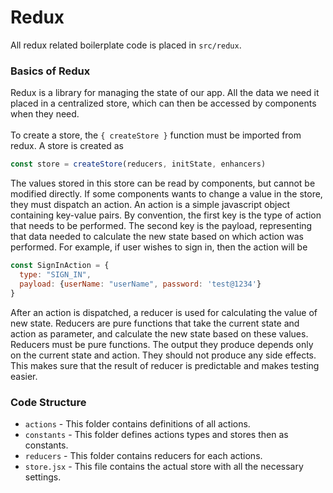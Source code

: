 # Redux

All redux related boilerplate code is placed in ```src/redux```.

### Basics of Redux

Redux is a library for managing the state of our app. All the data we need it placed in a centralized store, which can then be accessed by components when they need.
<br><br>
To create a store, the ```{ createStore }``` function must be imported from redux.
A store is created as
```javascript
const store = createStore(reducers, initState, enhancers)
```

The values stored in this store can be read by components, but cannot be modified directly. If some components wants to change a value in the store, they must dispatch an action.
An action is a simple javascript object containing key-value pairs. By convention, the first key is the type of action that needs to be performed. The second key is the payload, representing that data needed to calculate the new state based on which action was performed.
For example, if user wishes to sign in, then the action will be
```javascript
const SignInAction = {
  type: "SIGN_IN",
  payload: {userName: "userName", password: 'test@1234'}
}
```

After an action is dispatched, a reducer is used for calculating the value of new state. Reducers are pure functions that take the current state and action as parameter,
and calculate the new state based on these values.
Reducers must be pure functions. The output they produce depends only on the current state and action. They should not produce any side effects. This makes sure that the result of reducer is predictable and makes testing easier.

### Code Structure

- ```actions``` - This folder contains definitions of all actions.
- ```constants``` - This folder defines actions types and stores then as constants.
- ```reducers``` - This folder contains reducers for each actions.
- ```store.jsx``` - This file contains the actual store with all the necessary settings.
